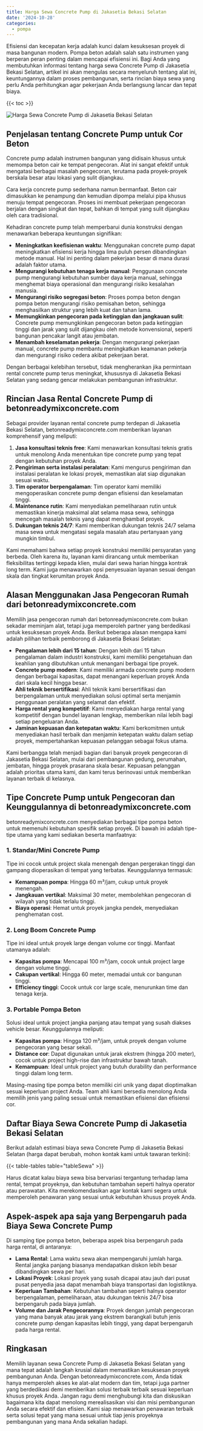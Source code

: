 ```yaml
---
title: Harga Sewa Concrete Pump di Jakasetia Bekasi Selatan
date: '2024-10-28'
categories:
  - pompa
---
```


Efisiensi dan kecepatan kerja adalah kunci dalam kesuksesan proyek di masa bangunan modern. Pompa beton adalah salah satu instrumen yang berperan peran penting dalam mencapai efisiensi ini. Bagi Anda yang membutuhkan informasi tentang harga sewa Concrete Pump di Jakasetia Bekasi Selatan, artikel ini akan mengulas secara menyeluruh tentang alat ini, keuntungannya dalam proses pembangunan, serta rincian biaya sewa yang perlu Anda perhitungkan agar pekerjaan Anda berlangsung lancar dan tepat biaya.

{{< toc >}}

![Harga Sewa Concrete Pump di Jakasetia Bekasi Selatan](https://betoncor8.github.io/pump/concrete-pump%20(21).png)

## Penjelasan tentang Concrete Pump untuk Cor Beton

Concrete pump adalah instrumen bangunan yang didisain khusus untuk memompa beton cair ke tempat pengecoran. Alat ini sangat efektif untuk mengatasi berbagai masalah pengecoran, terutama pada proyek-proyek berskala besar atau lokasi yang sulit dijangkau.

Cara kerja concrete pump sederhana namun bermanfaat. Beton cair dimasukkan ke penampung dan kemudian dipompa melalui pipa khusus menuju tempat pengecoran. Proses ini membuat pekerjaan pengecoran berjalan dengan singkat dan tepat, bahkan di tempat yang sulit dijangkau oleh cara tradisional.

Kehadiran concrete pump telah memperbarui dunia konstruksi dengan menawarkan beberapa keuntungan signifikan:

- **Meningkatkan keefisienan waktu**: Menggunakan concrete pump dapat meningkatkan efisiensi kerja hingga lima puluh persen dibandingkan metode manual. Hal ini penting dalam pekerjaan besar di mana durasi adalah faktor utama.
- **Mengurangi kebutuhan tenaga kerja manual**: Penggunaan concrete pump mengurangi kebutuhan sumber daya kerja manual, sehingga menghemat biaya operasional dan mengurangi risiko kesalahan manusia.
- **Mengurangi risiko segregasi beton**: Proses pompa beton dengan pompa beton mengurangi risiko pemisahan beton, sehingga menghasilkan struktur yang lebih kuat dan tahan lama.
- **Memungkinkan pengecoran pada ketinggian dan jangkauan sulit**: Concrete pump memungkinkan pengecoran beton pada ketinggian tinggi dan jarak yang sulit dijangkau oleh metode konvensional, seperti bangunan pencakar langit atau jembatan.
- **Menambah keselamatan pekerja**: Dengan mengurangi pekerjaan manual, concrete pump membantu meningkatkan keamanan pekerja dan mengurangi risiko cedera akibat pekerjaan berat.

Dengan berbagai kelebihan tersebut, tidak mengherankan jika permintaan rental concrete pump terus meningkat, khususnya di Jakasetia Bekasi Selatan yang sedang gencar melakukan pembangunan infrastruktur.

## Rincian Jasa Rental Concrete Pump di betonreadymixconcrete.com

Sebagai provider layanan rental concrete pump terdepan di Jakasetia Bekasi Selatan, betonreadymixconcrete.com memberikan layanan komprehensif yang meliputi:

1. **Jasa konsultasi teknis free**: Kami menawarkan konsultasi teknis gratis untuk menolong Anda menentukan tipe concrete pump yang tepat dengan kebutuhan proyek Anda.
2. **Pengiriman serta instalasi peralatan**: Kami mengurus pengiriman dan instalasi peralatan ke lokasi proyek, memastikan alat siap digunakan sesuai waktu.
3. **Tim operator berpengalaman**: Tim operator kami memiliki mengoperasikan concrete pump dengan efisiensi dan keselamatan tinggi.
4. **Maintenance rutin**: Kami menyediakan pemeliharaan rutin untuk memastikan kinerja maksimal alat selama masa sewa, sehingga mencegah masalah teknis yang dapat menghambat proyek.
5. **Dukungan teknis 24/7**: Kami memberikan dukungan teknis 24/7 selama masa sewa untuk mengatasi segala masalah atau pertanyaan yang mungkin timbul.

Kami memahami bahwa setiap proyek konstruksi memiliki persyaratan yang berbeda. Oleh karena itu, layanan kami dirancang untuk memberikan fleksibilitas tertinggi kepada klien, mulai dari sewa harian hingga kontrak long term. Kami juga menawarkan opsi penyesuaian layanan sesuai dengan skala dan tingkat kerumitan proyek Anda.

## Alasan Menggunakan Jasa Pengecoran Rumah dari betonreadymixconcrete.com

Memilih jasa pengecoran rumah dari betonreadymixconcrete.com bukan sekadar meminjam alat, tetapi juga memperoleh partner yang berdedikasi untuk kesuksesan proyek Anda. Berikut beberapa alasan mengapa kami adalah pilihan terbaik pemborong di Jakasetia Bekasi Selatan:

- **Pengalaman lebih dari 15 tahun**: Dengan lebih dari 15 tahun pengalaman dalam industri konstruksi, kami memiliki pengetahuan dan keahlian yang dibutuhkan untuk menangani berbagai tipe proyek.
- **Concrete pump modern**: Kami memiliki armada concrete pump modern dengan berbagai kapasitas, dapat menangani keperluan proyek Anda dari skala kecil hingga besar.
- **Ahli teknik bersertifikasi**: Ahli teknik kami bersertifikasi dan berpengalaman untuk menyediakan solusi optimal serta menjamin penggunaan peralatan yang selamat dan efektif.
- **Harga rental yang kompetitif**: Kami menyediakan harga rental yang kompetitif dengan bundel layanan lengkap, memberikan nilai lebih bagi setiap pengeluaran Anda.
- **Jaminan kepuasan dan ketepatan waktu**: Kami berkomitmen untuk menyediakan hasil terbaik dan menjamin ketepatan waktu dalam setiap proyek, mempertahankan kepuasan pelanggan sebagai fokus utama.

Kami berbangga telah menjadi bagian dari banyak proyek pengecoran di Jakasetia Bekasi Selatan, mulai dari pembangunan gedung, perumahan, jembatan, hingga proyek prasarana skala besar. Kepuasan pelanggan adalah prioritas utama kami, dan kami terus berinovasi untuk memberikan layanan terbaik di kelasnya.

## Tipe Concrete Pump untuk Pengecoran dan Keunggulannya di betonreadymixconcrete.com

betonreadymixconcrete.com menyediakan berbagai tipe pompa beton untuk memenuhi kebutuhan spesifik setiap proyek. Di bawah ini adalah tipe-tipe utama yang kami sediakan beserta manfaatnya:

### 1\. Standar/Mini Concrete Pump

Tipe ini cocok untuk project skala menengah dengan pergerakan tinggi dan gampang dioperasikan di tempat yang terbatas. Keunggulannya termasuk:

- **Kemampuan pompa**: Hingga 60 m³/jam, cukup untuk proyek menengah.
- **Jangkauan vertikal**: Maksimal 30 meter, membolehkan pengecoran di wilayah yang tidak terlalu tinggi.
- **Biaya operasi**: Hemat untuk proyek jangka pendek, menyediakan penghematan cost.

### 2\. Long Boom Concrete Pump

Tipe ini ideal untuk proyek large dengan volume cor tinggi. Manfaat utamanya adalah:

- **Kapasitas pompa**: Mencapai 100 m³/jam, cocok untuk project large dengan volume tinggi.
- **Cakupan vertikal**: Hingga 60 meter, memadai untuk cor bangunan tinggi.
- **Efficiency tinggi**: Cocok untuk cor large scale, menurunkan time dan tenaga kerja.

### 3\. Portable Pompa Beton

Solusi ideal untuk project jangka panjang atau tempat yang susah diakses vehicle besar. Keunggulannya meliputi:

- **Kapasitas pompa**: Hingga 120 m³/jam, untuk proyek dengan volume pengecoran yang besar sekali.
- **Distance cor**: Dapat digunakan untuk jarak ekstrem (hingga 200 meter), cocok untuk project high-rise dan infrastruktur bawah tanah.
- **Kemampuan**: Ideal untuk project yang butuh durability dan performance tinggi dalam long term.

Masing-masing tipe pompa beton memiliki ciri unik yang dapat dioptimalkan sesuai keperluan project Anda. Team ahli kami bersedia menolong Anda memilih jenis yang paling sesuai untuk memastikan efisiensi dan efisiensi cor.

## Daftar Biaya Sewa Concrete Pump di Jakasetia Bekasi Selatan

Berikut adalah estimasi biaya sewa Concrete Pump di Jakasetia Bekasi Selatan (harga dapat berubah, mohon kontak kami untuk tawaran terkini):

{{< table-tables table="tableSewa" >}}

Harus dicatat kalau biaya sewa bisa bervariasi tergantung terhadap lama rental, tempat proyeknya, dan kebutuhan tambahan seperti halnya operator atau perawatan. Kita merekomendasikan agar kontak kami segera untuk memperoleh penawaran yang sesuai untuk kebutuhan khusus proyek Anda.

## Aspek-aspek apa saja yang Berpengaruh pada Biaya Sewa Concrete Pump

Di samping tipe pompa beton, beberapa aspek bisa berpengaruh pada harga rental, di antaranya:

- **Lama Rental**: Lama waktu sewa akan mempengaruhi jumlah harga. Rental jangka panjang biasanya mendapatkan diskon lebih besar dibandingkan sewa per hari.
- **Lokasi Proyek**: Lokasi proyek yang susah dicapai atau jauh dari pusat pusat penyedia jasa dapat menambah biaya transportasi dan logistiknya.
- **Keperluan Tambahan**: Kebutuhan tambahan seperti halnya operator berpengalaman, pemeliharaan, atau dukungan teknis 24/7 bisa berpengaruh pada biaya jumlah.
- **Volume dan Jarak Pengecorannya**: Proyek dengan jumlah pengecoran yang mana banyak atau jarak yang ekstrem barangkali butuh jenis concrete pump dengan kapasitas lebih tinggi, yang dapat berpengaruh pada harga rental.

## Ringkasan

Memilih layanan sewa Concrete Pump di Jakasetia Bekasi Selatan yang mana tepat adalah langkah krusial dalam memastikan kesuksesan proyek pembangunan Anda. Dengan betonreadymixconcrete.com, Anda tidak hanya memperoleh akses ke alat-alat modern dan tim, tetapi juga partner yang berdedikasi demi memberikan solusi terbaik terbaik sesuai keperluan khusus proyek Anda. Jangan ragu demi menghubungi kita dan diskusikan bagaimana kita dapat menolong merealisasikan visi dan misi pembangunan Anda secara efektif dan efisien. Kami siap menawarkan penawaran terbaik serta solusi tepat yang mana sesuai untuk tiap jenis proyeknya pembangunan yang mana Anda sekalian hadapi.
